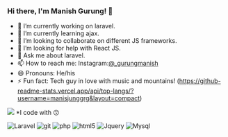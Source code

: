 ### Hi there, I'm Manish Gurung! 👋

- 🔭 I’m currently working on laravel.
- 🌱 I’m currently learning ajax.
- 👯 I’m looking to collaborate on different JS frameworks.
- 🤔 I’m looking for help with React JS.
- 💬 Ask me about laravel.
- 📫 How to reach me: Instagram:[@_gurungmanish](https://www.instagram.com/_gurungmanish/)
- 😄 Pronouns: He/his
- ⚡ Fun fact: Tech guy in love with music and mountains!
 (https://github-readme-stats.vercel.app/api/top-langs/?username=manisjunggrg&layout=compact)
<img src="https://github-readme-stats.vercel.app/api?username=manisjunggrg&&show_icons=true&title_color=ffffff&icon_color=bb2acf&text_color=daf7dc&bg_color=151515">
*I code with 😗
<p>
  <img alt="Laravel" src="https://img.shields.io/badge/-Laravel-8DD6F9?style=flat-square&logo=laravel" /> 
  <img alt="git" src="https://img.shields.io/badge/-Git-F05032?style=flat-square&logo=git&logoColor=white" />
  <img alt="php" src="https://img.shields.io/badge/-PHP-CB3837?style=flat-square&logo=php" />
  <img alt="html5" src="https://img.shields.io/badge/-HTML5-E34F26?style=flat-square&logo=html5&logoColor=white" />
  <img alt="Jquery" src="https://img.shields.io/badge/-Jquery-EC4A3F?style=flat-square&logo=jquery" />
  <img alt="Mysql" src="https://img.shields.io/badge/-Mysql-43853d?style=flat-square&logo=mysql&logoColor=white" />
</p>

